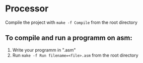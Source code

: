 # Processor

Compile the project with ``make -f Compile`` from the root directory

## To compile and run a programm on asm:
1. Write your programm in "<file>.asm"
2. Run ``make -f Run filename=<file>.asm`` from the root directory

